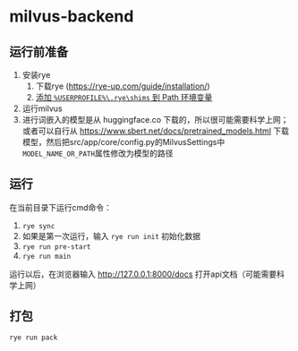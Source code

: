 # milvus-backend

## 运行前准备

1. 安装rye
   1. 下载rye (https://rye-up.com/guide/installation/)
   2. [添加 `%USERPROFILE%\.rye\shims` 到 Path 环境变量](https://rye-up.com/guide/installation/#add-shims-to-path)
2. 运行milvus
3. 进行词嵌入的模型是从 huggingface.co 下载的，所以很可能需要科学上网；或者可以自行从 https://www.sbert.net/docs/pretrained_models.html 下载模型，然后把src/app/core/config.py的MilvusSettings中`MODEL_NAME_OR_PATH`属性修改为模型的路径
   
## 运行
在当前目录下运行cmd命令：
1. `rye sync`
2. 如果是第一次运行，输入 `rye run init` 初始化数据
3. `rye run pre-start`
4. `rye run main`
   
运行以后，在浏览器输入 http://127.0.0.1:8000/docs 打开api文档（可能需要科学上网）


## 打包

`rye run pack`
